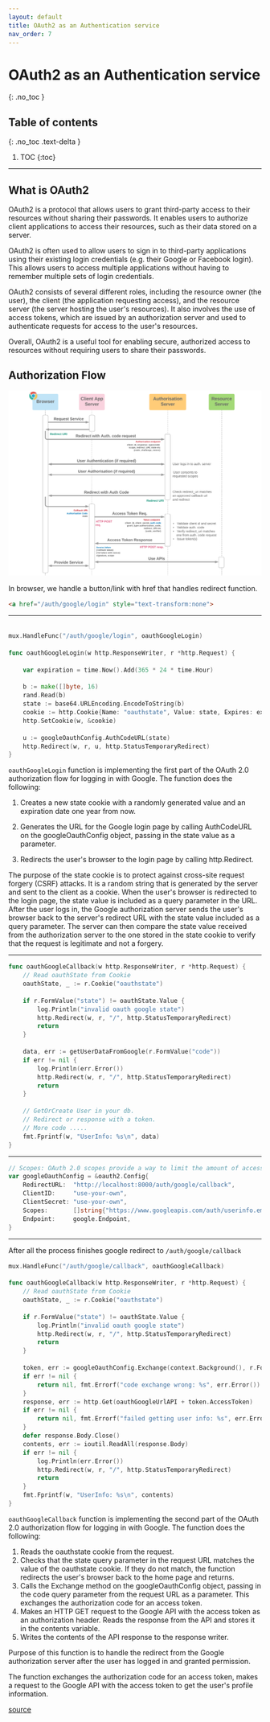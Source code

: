 ```yaml
---
layout: default
title: OAuth2 as an Authentication service
nav_order: 7
---
```


# OAuth2 as an Authentication service

{: .no_toc }

## Table of contents
{: .no_toc .text-delta }

1. TOC
{:toc}

---

## What is OAuth2

OAuth2 is a protocol that allows users to grant third-party access to their resources without sharing their passwords. It enables users to authorize client applications to access their resources, such as their data stored on a server.

OAuth2 is often used to allow users to sign in to third-party applications using their existing login credentials (e.g. their Google or Facebook login). This allows users to access multiple applications without having to remember multiple sets of login credentials.

OAuth2 consists of several different roles, including the resource owner (the user), the client (the application requesting access), and the resource server (the server hosting the user's resources). It also involves the use of access tokens, which are issued by an authorization server and used to authenticate requests for access to the user's resources.

Overall, OAuth2 is a useful tool for enabling secure, authorized access to resources without requiring users to share their passwords.

## Authorization Flow

![Authorization Code With Secret](/docs/images/Web%20Server%202600-src-cloudsundial-com:salesforce-oauth-flows.png)

In browser, we handle a button/link with href that handles redirect function.
```html
<a href="/auth/google/login" style="text-transform:none">
```
---
```Go

mux.HandleFunc("/auth/google/login", oauthGoogleLogin)

func oauthGoogleLogin(w http.ResponseWriter, r *http.Request) {

	var expiration = time.Now().Add(365 * 24 * time.Hour)

	b := make([]byte, 16)
	rand.Read(b)
	state := base64.URLEncoding.EncodeToString(b)
	cookie := http.Cookie{Name: "oauthstate", Value: state, Expires: expiration}
	http.SetCookie(w, &cookie)

	u := googleOauthConfig.AuthCodeURL(state)
	http.Redirect(w, r, u, http.StatusTemporaryRedirect)
}
```
`oauthGoogleLogin` function is implementing the first part of the OAuth 2.0 authorization flow for logging in with Google. The function does the following:

1. Creates a new state cookie with a randomly generated value and an expiration date one year from now.

2. Generates the URL for the Google login page by calling AuthCodeURL on the googleOauthConfig object, passing in the state value as a parameter.
   
3. Redirects the user's browser to the login page by calling http.Redirect.
   
The purpose of the state cookie is to protect against cross-site request forgery (CSRF) attacks. It is a random string that is generated by the server and sent to the client as a cookie. When the user's browser is redirected to the login page, the state value is included as a query parameter in the URL. After the user logs in, the Google authorization server sends the user's browser back to the server's redirect URL with the state value included as a query parameter. The server can then compare the state value received from the authorization server to the one stored in the state cookie to verify that the request is legitimate and not a forgery.

---

```Go
func oauthGoogleCallback(w http.ResponseWriter, r *http.Request) {
	// Read oauthState from Cookie
	oauthState, _ := r.Cookie("oauthstate")

	if r.FormValue("state") != oauthState.Value {
		log.Println("invalid oauth google state")
		http.Redirect(w, r, "/", http.StatusTemporaryRedirect)
		return
	}

	data, err := getUserDataFromGoogle(r.FormValue("code"))
	if err != nil {
		log.Println(err.Error())
		http.Redirect(w, r, "/", http.StatusTemporaryRedirect)
		return
	}

	// GetOrCreate User in your db.
	// Redirect or response with a token.
	// More code .....
	fmt.Fprintf(w, "UserInfo: %s\n", data)
} 
```

---

~~~Go
// Scopes: OAuth 2.0 scopes provide a way to limit the amount of access that is granted to an access token.
var googleOauthConfig = &oauth2.Config{
	RedirectURL:  "http://localhost:8000/auth/google/callback",
	ClientID:     "use-your-own",
	ClientSecret: "use-your-own",
	Scopes:       []string{"https://www.googleapis.com/auth/userinfo.email", "https://www.googleapis.com/auth/userinfo.profile"},
	Endpoint:     google.Endpoint,
}
~~~
---

After all the process finishes google redirect to `/auth/google/callback`

```Go
mux.HandleFunc("/auth/google/callback", oauthGoogleCallback)

func oauthGoogleCallback(w http.ResponseWriter, r *http.Request) {
	// Read oauthState from Cookie
	oauthState, _ := r.Cookie("oauthstate")

	if r.FormValue("state") != oauthState.Value {
		log.Println("invalid oauth google state")
		http.Redirect(w, r, "/", http.StatusTemporaryRedirect)
		return
	}

    token, err := googleOauthConfig.Exchange(context.Background(), r.FormValue("code"))
	if err != nil {
		return nil, fmt.Errorf("code exchange wrong: %s", err.Error())
	}
	response, err := http.Get(oauthGoogleUrlAPI + token.AccessToken)
	if err != nil {
		return nil, fmt.Errorf("failed getting user info: %s", err.Error())
	}
	defer response.Body.Close()
	contents, err := ioutil.ReadAll(response.Body)
    if err != nil {
		log.Println(err.Error())
		http.Redirect(w, r, "/", http.StatusTemporaryRedirect)
		return
	}	
	fmt.Fprintf(w, "UserInfo: %s\n", contents)
}
```
`oauthGoogleCallback` function is implementing the second part of the OAuth 2.0 authorization flow for logging in with Google. The function does the following:

1. Reads the oauthstate cookie from the request.
2. Checks that the state query parameter in the request URL matches the value of the oauthstate cookie. If they do not match, the function redirects the user's browser back to the home page and returns.
3. Calls the Exchange method on the googleOauthConfig object, passing in the code query parameter from the request URL as a parameter. This exchanges the authorization code for an access token.
4. Makes an HTTP GET request to the Google API with the access token as an authorization header.
Reads the response from the API and stores it in the contents variable.
5. Writes the contents of the API response to the response writer.

Purpose of this function is to handle the redirect from the Google authorization server after the user has logged in and granted permission. 

The function exchanges the authorization code for an access token, makes a request to the Google API with the access token to get the user's profile information.


[source](https://github.com/douglasmakey/oauth2-example)

